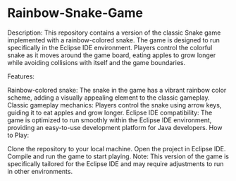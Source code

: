 # Rainbow-Snake-Game

Description:
This repository contains a version of the classic Snake game implemented with a rainbow-colored snake. The game is designed to run specifically in the Eclipse IDE environment. Players control the colorful snake as it moves around the game board, eating apples to grow longer while avoiding collisions with itself and the game boundaries.

Features:

Rainbow-colored snake: The snake in the game has a vibrant rainbow color scheme, adding a visually appealing element to the classic gameplay.
Classic gameplay mechanics: Players control the snake using arrow keys, guiding it to eat apples and grow longer.
Eclipse IDE compatibility: The game is optimized to run smoothly within the Eclipse IDE environment, providing an easy-to-use development platform for Java developers.
How to Play:

Clone the repository to your local machine.
Open the project in Eclipse IDE.
Compile and run the game to start playing.
Note: This version of the game is specifically tailored for the Eclipse IDE and may require adjustments to run in other environments.
